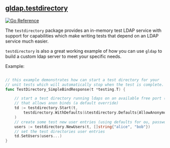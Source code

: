 ## [gldap.testdirectory](testdirectory/)
[![Go
Reference](https://pkg.go.dev/badge/github.com/jimlambrt/gldap/testdirectory.svg)](https://pkg.go.dev/github.com/jimlambrt/gldap/testdirectory)

The `testdirectory` package provides an in-memory test LDAP service with support
for capabilities which make writing tests that depend on an LDAP service much
easier. 

`testdirectory` is also a great working example of how you can use `gldap` to build a custom
ldap server to meet your specific needs.


Example:

```go

// this example demonstrates how can start a test directory for your 
// unit tests which will automatically stop when the test is complete. 
func TestDirectory_SimpleBindResponse(t *testing.T) {

	// start a test directory running ldaps on an available free port (defaults)
	// that allows anon binds (a default override)
	td := testdirectory.Start(t,
		testdirectory.WithDefaults(&testdirectory.Defaults{AllowAnonymousBind: true}),
	)
	// create some test new user entries (using defaults for ou, password, etc)
	users := testdirectory.NewUsers(t, []string{"alice", "bob"})
	// set the test directories user entries
	td.SetUsers(users...)
}
```